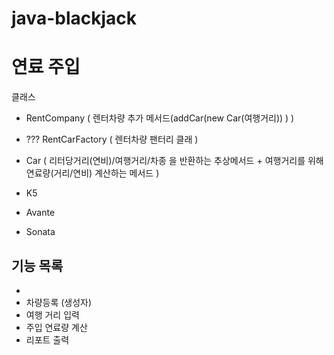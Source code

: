 # java-blackjack

# 연료 주입

클래스
 - RentCompany ( 렌터차량 추가 메서드(addCar(new Car(여행거리)) ) )
 - ??? RentCarFactory ( 렌터차량 팬터리 클래 )

 - Car ( 리터당거리(연비)/여행거리/차종 을 반환하는 추상메서드 + 여행거리를 위해 연료량(거리/연비) 계산하는 메서드 )
  - K5
  - Avante
  - Sonata

## 기능 목록
- 
- 차량등록 (생성자)
- 여행 거리 입력
- 주입 연료량 계산 
- 리포트 출력

